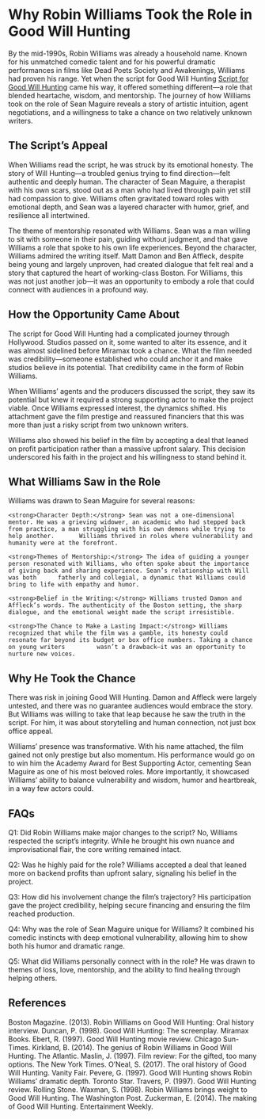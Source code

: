 # Why Robin Williams Took the Role in Good Will Hunting

By the mid-1990s, Robin Williams was already a household name. Known for his unmatched comedic talent and for his powerful dramatic performances in films like Dead Poets Society and Awakenings, Williams had proven his range. Yet when the script for Good Will Hunting [Script for Good Will Hunting](https://flipthemoviescript.com/good-will-hunting-ending-robin-williams-quote-explained/) came his way, it offered something different—a role that blended heartache, wisdom, and mentorship. The journey of how Williams took on the role of Sean Maguire reveals a story of artistic intuition, agent negotiations, and a willingness to take a chance on two relatively unknown writers.

## The Script’s Appeal

When Williams read the script, he was struck by its emotional honesty. The story of Will Hunting—a troubled genius trying to find direction—felt authentic and deeply human. The character of Sean Maguire, a therapist with his own scars, stood out as a man who had lived through pain yet still had compassion to give. Williams often gravitated toward roles with emotional depth, and Sean was a layered character with humor, grief, and resilience all intertwined.

The theme of mentorship resonated with Williams. Sean was a man willing to sit with someone in their pain, guiding without judgment, and that gave Williams a role that spoke to his own life experiences. Beyond the character, Williams admired the writing itself. Matt Damon and Ben Affleck, despite being young and largely unproven, had created dialogue that felt real and a story that captured the heart of working-class Boston. For Williams, this was not just another job—it was an opportunity to embody a role that could connect with audiences in a profound way.

## How the Opportunity Came About

The script for Good Will Hunting had a complicated journey through Hollywood. Studios passed on it, some wanted to alter its essence, and it was almost sidelined before Miramax took a chance. What the film needed was credibility—someone established who could anchor it and make studios believe in its potential. That credibility came in the form of Robin Williams.

When Williams’ agents and the producers discussed the script, they saw its potential but knew it required a strong supporting actor to make the project viable. Once Williams expressed interest, the dynamics shifted. His attachment gave the film prestige and reassured financiers that this was more than just a risky script from two unknown writers.

Williams also showed his belief in the film by accepting a deal that leaned on profit participation rather than a massive upfront salary. This decision underscored his faith in the project and his willingness to stand behind it.

## What Williams Saw in the Role

Williams was drawn to Sean Maguire for several reasons:

    <strong>Character Depth:</strong> Sean was not a one-dimensional mentor. He was a grieving widower, an academic who had stepped back from practice, a man struggling with his own demons while trying to help another.       Williams thrived in roles where vulnerability and humanity were at the forefront.

    <strong>Themes of Mentorship:</strong> The idea of guiding a younger person resonated with Williams, who often spoke about the importance of giving back and sharing experience. Sean’s relationship with Will was both      fatherly and collegial, a dynamic that Williams could bring to life with empathy and humor.

    <strong>Belief in the Writing:</strong> Williams trusted Damon and Affleck’s words. The authenticity of the Boston setting, the sharp dialogue, and the emotional weight made the script irresistible.

    <strong>The Chance to Make a Lasting Impact:</strong> Williams recognized that while the film was a gamble, its honesty could resonate far beyond its budget or box office numbers. Taking a chance on young writers         wasn’t a drawback—it was an opportunity to nurture new voices.

## Why He Took the Chance

There was risk in joining Good Will Hunting. Damon and Affleck were largely untested, and there was no guarantee audiences would embrace the story. But Williams was willing to take that leap because he saw the truth in the script. For him, it was about storytelling and human connection, not just box office appeal.

Williams’ presence was transformative. With his name attached, the film gained not only prestige but also momentum. His performance would go on to win him the Academy Award for Best Supporting Actor, cementing Sean Maguire as one of his most beloved roles. More importantly, it showcased Williams’ ability to balance vulnerability and wisdom, humor and heartbreak, in a way few actors could.

## FAQs

Q1: Did Robin Williams make major changes to the script?
No, Williams respected the script’s integrity. While he brought his own nuance and improvisational flair, the core writing remained intact.

Q2: Was he highly paid for the role?
Williams accepted a deal that leaned more on backend profits than upfront salary, signaling his belief in the project.

Q3: How did his involvement change the film’s trajectory?
His participation gave the project credibility, helping secure financing and ensuring the film reached production.

Q4: Why was the role of Sean Maguire unique for Williams?
It combined his comedic instincts with deep emotional vulnerability, allowing him to show both his humor and dramatic range.

Q5: What did Williams personally connect with in the role?
He was drawn to themes of loss, love, mentorship, and the ability to find healing through helping others.

## References

Boston Magazine. (2013). Robin Williams on Good Will Hunting: Oral history interview.
Duncan, P. (1998). Good Will Hunting: The screenplay. Miramax Books.
Ebert, R. (1997). Good Will Hunting movie review. Chicago Sun-Times.
Kirkland, B. (2014). The genius of Robin Williams in Good Will Hunting. The Atlantic.
Maslin, J. (1997). Film review: For the gifted, too many options. The New York Times.
O’Neal, S. (2017). The oral history of Good Will Hunting. Vanity Fair.
Pevere, G. (1997). Good Will Hunting shows Robin Williams’ dramatic depth. Toronto Star.
Travers, P. (1997). Good Will Hunting review. Rolling Stone.
Waxman, S. (1998). Robin Williams brings weight to Good Will Hunting. The Washington Post.
Zuckerman, E. (2014). The making of Good Will Hunting. Entertainment Weekly.
